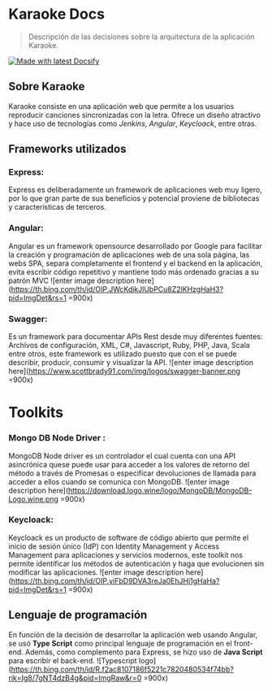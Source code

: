 <!-- TODO: Update with your values. -->
# Karaoke Docs
> Descripción de las decisiones sobre la arquitectura de la aplicación Karaoke.

 <!-- TODO: Update repo links and change license type if needed. -->

[![Made with latest Docsify](https://img.shields.io/npm/v/docsify/latest?label=docsify)](https://docsify.js.org/)


<!-- TODO: You can delete the About and Create a Docsify site sections if you create a new project from this template -->

## Sobre Karaoke

Karaoke consiste en una aplicación web que permite a los usuarios reproducir canciones sincronizadas con la letra. Ofrece un diseño 
atractivo y hace uso de tecnologías como _Jenkins_, _Angular_, _Keycloack_, entre otras. 



## Frameworks utilizados

### Express: 
Express es deliberadamente un framework de aplicaciones web muy ligero, por lo que gran parte de sus beneficios y potencial proviene de bibliotecas y características de terceros.


### Angular: 

Angular es un framework opensource desarrollado por Google para facilitar la creación y programación de aplicaciones web de una sola página, las webs SPA, separa completamente el frontend y el backend en la aplicación, evita escribir código repetitivo y mantiene todo más ordenado gracias a su patrón MVC
![enter image description here](https://th.bing.com/th/id/OIP.JWcKdjkJlUbPCu8Z2lKHzgHaH3?pid=ImgDet&rs=1 =900x)
### Swagger:

Es un framework para documentar APIs Rest desde muy diferentes fuentes: Archivos de configuración, XML, C#, Javascript, Ruby, PHP, Java, Scala entre otros, este framework  es utilizado puesto que con el se puede describir, producir, consumir y visualizar la API.
![enter image description here](https://www.scottbrady91.com/img/logos/swagger-banner.png =900x)
# Toolkits

### Mongo DB Node Driver :

MongoDB Node driver es un controlador el cual cuenta con una API asincrónica quese  puede usar para acceder a los valores de retorno del método a través de Promesas o especificar devoluciones de llamada para acceder a ellos cuando se comunica con MongoDB.
![enter image description here](https://download.logo.wine/logo/MongoDB/MongoDB-Logo.wine.png =900x)
### Keycloack:

Keycloack es un producto de software de código abierto que permite el inicio de sesión único (IdP) con Identity Management y Access Management para aplicaciones y servicios modernos, este toolkit nos permite identificar los métodos de autenticación y haga que evolucionen sin modificar las aplicaciones.
![enter image description here](https://th.bing.com/th/id/OIP.yiFbD9DVA3reJa0EhJHj1gHaHa?pid=ImgDet&rs=1 =900x)

## Lenguaje de programación 
En función de la decisión de desarrollar la aplicación web usando Angular, se usó **Type Script** como principal lenguaje de programación en el front-end. Además, como complemento para Express, se hizo uso de **Java Script** para escribir el back-end. 
![Typescript logo](https://th.bing.com/th/id/R.f2ac8107186f5221c7820480534f74bb?rik=Ig8/7gNT4dzB4g&pid=ImgRaw&r=0 =900x)
